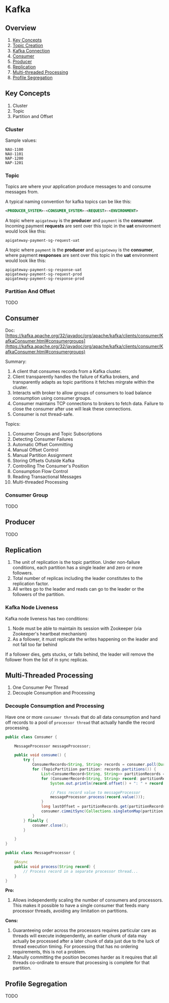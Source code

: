 
# Kafka

## Overview

1. [Key Concepts](#key-concepts)
1. [Topic Creation](#topic-creation)
1. [Kafka Connection](#kafka-connection)
1. [Consumer](#consumer)
1. [Producer](#producer)
1. [Replication](#replication)
1. [Multi-threaded Processing](#multi-threaded-processing)
1. [Profile Segregation](#profile-segregation)

## Key Concepts

1. Cluster
1. Topic
1. Partition and Offset  

### Cluster

Sample values:

```
NAU-1100
NAU-1101
NAP-1200
NAP-1201
```

### Topic

Topics are where your application produce messages to and consume messages from.

A typical naming convention for kafka topics can be like this:

```xml
<PRODUCER_SYSTEM>-<CONSUMER_SYSTEM>-<REQUEST>-<ENVIRONMENT>
```

A topic where `apigateway` is the __producer__ and `payment` is the __consumer__. Incoming payment __requests__ are sent over this topic in the __uat__ environment would look like this:

```
apigateway-payment-sg-request-uat
```

A topic where `payment` is the __producer__ and `apigateway` is the __consumer__, where payment __responses__ are sent over this topic in the __uat__ environment would look like this:
```
apigateway-payment-sg-response-uat
apigateway-payment-sg-request-prod
apigateway-payment-sg-response-prod
```

### Partition And Offset

TODO

## Consumer

Doc: [https://kafka.apache.org/32/javadoc/org/apache/kafka/clients/consumer/KafkaConsumer.html#consumergroups](https://kafka.apache.org/32/javadoc/org/apache/kafka/clients/consumer/KafkaConsumer.html#consumergroups)

Summary:

1. A client that consumes records from a Kafka cluster.
1. Client transparently handles the failure of Kafka brokers, and transparently adapts as topic partitions it fetches mirgrate within the cluster.
1. Interacts with broker to allow groups of consumers to load balance consumption using consumer groups.
1. Consumer maintains TCP connections to brokers to fetch data. Failure to close the consumer after use will leak these connections.
1. Consumer is not thread-safe.

Topics:

1. Consumer Groups and Topic Subscriptions
1. Detecting Consumer Failures
1. Automatic Offset Committing
1. Manual Offset Control
1. Manual Partition Assignment
1. Storing Offsets Outside Kafka
1. Controlling The Consumer's Position
1. Consumption Flow Control
1. Reading Transactional Messages
1. Multi-threaded Processing


### Consumer Group

TODO

## Producer

TODO

## Replication

1. The unit of replication is the topic partition. Under non-failure conditions, each partition has a single leader and zero or more followers.
1. Total number of replicas including the leader constitutes to the replication factor.
1. All writes go to the leader and reads can go to the leader or the followers of the partition.

### Kafka Node Liveness

Kafka node liveness has two conditions:

1. Node must be able to maintain its session with Zookeeper (via Zookeeper's heartbeat mechanism)
1. As a follower, it must replicate the writes happening on the leader and not fall too far behind

If a follower dies, gets stucks, or falls behind, the leader will remove the follower from the list of in sync replicas.

## Multi-Threaded Processing

1. One Consumer Per Thread
1. Decouple Consumption and Processing

### Decouple Consumption and Processing

Have one or more `consumer threads` that do all data consumption and hand off records to a pool of `processor thread` that actually handle the record processing.

```java
public class Consumer {

    MessageProcessor messageProcessor;

    public void consume() {
        try {
            ConsumerRecords<String, String> records = consumer.poll(Duration.ofMillis(Long.MAX_VALUE));
            for (TopicPartitiion partition: records.partitions()) {
                List<ConsumerRecord<String, String>> partitionRecords = records.records(partition);
                for (ConsumerRecord<String, String> record: partitionRecords) {
                    System.out.println(record.offset() + ": " + record.value());

                    // Pass record value to messageProcessor
                    messageProcessor.process(record.value()));
                }
                long lastOffset = partitionRecords.get(partitionRecords.size() - 1).offset();
                consumer.cimmitSync(Collections.singletonMap(partition, new OffsetAndMetadata(lastOffset + 1)));
            }
        } finally {
            cosumer.close();
        }

    }
}

public class MessageProcessor {

    @Async
    public void process(String record) {
        // Process record in a separate processor thread...
    }
}
```

__Pro:__

1. Allows independently scaling the number of consumers and processors. This makes it possible to have a single consumer that feeds many processor threads, avoiding any limitation on partitions.

__Cons:__

1. Guaranteeing order across the processors requires particular care as threads will execute independently, an earlier chunk of data may actually be processed after a later chunk of data just due to the luck of thread execution timing. For processing that has no ordering requirements, this is not a problem.
1. Manully committing the position becomes harder as it requires that all threads co-ordinate to ensure that processing is complete for that partition.

## Profile Segregation

TODO
